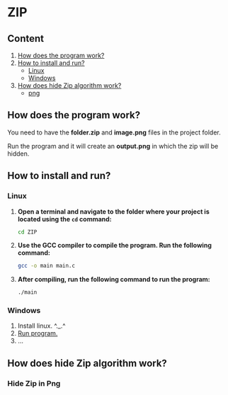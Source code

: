 # ZIP


## Content 
1. [How does the program work?](#how-does-the-program-work)
2. [How to install and run?](#how-to-install-and-run)
    - [Linux](#linux)
    - [Windows](#windows)
3. [How does hide Zip algorithm work?](#how-does-hide-zip-algorithm-work)
    - [png](#hide-zip-in-png)

## How does the program work?

You need to have the **folder.zip** and **image.png** files in the project folder.

Run the program and it will create an **output.png** in which the zip will be hidden.

## How to install and run?
### Linux

1. **Open a terminal and navigate to the folder where your project is located using the `cd` command:** 

    ```bash
    cd ZIP
    ```

2. **Use the GCC compiler to compile the program. Run the following command:** 

    ```bash
    gcc -o main main.c
    ```

3. **After compiling, run the following command to run the program:** 

    ```bash
    ./main
    ```

### Windows
1. Install linux. ^._.^
2. [Run program.](#linux)
3. ...




## How does hide Zip algorithm work?

### Hide Zip in Png